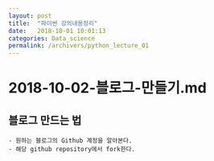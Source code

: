 ```yaml
---
layout: post
title:  "파이썬 강의내용정리"
date:   2018-10-01 10:01:13
categories: Data_science
permalink: /archivers/python_lecture_01
---
```


# 2018-10-02-블로그-만들기.md

## 블로그 만드는 법


	- 원하는 블로그의 Github 계정을 알아본다.
	- 해당 github repository에서 fork한다.
